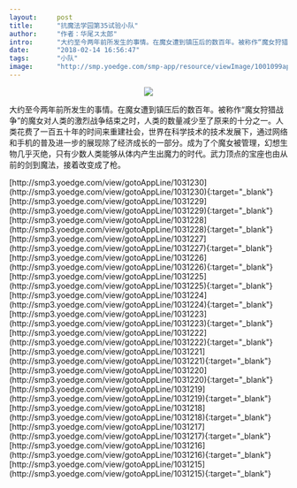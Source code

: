```yaml
---
layout:     post
title:      "抗魔法学园第35试验小队"
author:     "作者：华尾ス太郎"
intro:      "大约至今两年前所发生的事情。在魔女遭到镇压后的数百年。被称作“魔女狩猎战争”的魔女对人类的激烈战争结束之时，人类的数量减少至了原来的十分之一。人类花费了一百五十年的时间来重建社会，世界在科学技术的技术发展下，通过网络和手机的普及进一步的展现除了经济成长的一部分。成为了个魔女被管理，幻想生物几乎灭绝，只有少数人类能够从体内产生出魔力的时代。武力顶点的宝座也由从前的剑到魔法，接着改变成了枪。"
date:       "2018-02-14 16:56:47"
tags:       "小队"
image:      "http://smp.yoedge.com/smp-app/resource/viewImage/1001099appline.png"
---
```

<div style="text-align: center">
<p><img src="http://smp.yoedge.com/smp-app/resource/viewImage/1001099appline.png"/></p>
</div>
<p class="post-meta">
<span>大约至今两年前所发生的事情。在魔女遭到镇压后的数百年。被称作“魔女狩猎战争”的魔女对人类的激烈战争结束之时，人类的数量减少至了原来的十分之一。人类花费了一百五十年的时间来重建社会，世界在科学技术的技术发展下，通过网络和手机的普及进一步的展现除了经济成长的一部分。成为了个魔女被管理，幻想生物几乎灭绝，只有少数人类能够从体内产生出魔力的时代。武力顶点的宝座也由从前的剑到魔法，接着改变成了枪。</span>
</p>
[http://smp3.yoedge.com/view/gotoAppLine/1031230](http://smp3.yoedge.com/view/gotoAppLine/1031230){:target="_blank"}
[http://smp3.yoedge.com/view/gotoAppLine/1031229](http://smp3.yoedge.com/view/gotoAppLine/1031229){:target="_blank"}
[http://smp3.yoedge.com/view/gotoAppLine/1031228](http://smp3.yoedge.com/view/gotoAppLine/1031228){:target="_blank"}
[http://smp3.yoedge.com/view/gotoAppLine/1031227](http://smp3.yoedge.com/view/gotoAppLine/1031227){:target="_blank"}
[http://smp3.yoedge.com/view/gotoAppLine/1031226](http://smp3.yoedge.com/view/gotoAppLine/1031226){:target="_blank"}
[http://smp3.yoedge.com/view/gotoAppLine/1031225](http://smp3.yoedge.com/view/gotoAppLine/1031225){:target="_blank"}
[http://smp3.yoedge.com/view/gotoAppLine/1031224](http://smp3.yoedge.com/view/gotoAppLine/1031224){:target="_blank"}
[http://smp3.yoedge.com/view/gotoAppLine/1031223](http://smp3.yoedge.com/view/gotoAppLine/1031223){:target="_blank"}
[http://smp3.yoedge.com/view/gotoAppLine/1031222](http://smp3.yoedge.com/view/gotoAppLine/1031222){:target="_blank"}
[http://smp3.yoedge.com/view/gotoAppLine/1031221](http://smp3.yoedge.com/view/gotoAppLine/1031221){:target="_blank"}
[http://smp3.yoedge.com/view/gotoAppLine/1031220](http://smp3.yoedge.com/view/gotoAppLine/1031220){:target="_blank"}
[http://smp3.yoedge.com/view/gotoAppLine/1031219](http://smp3.yoedge.com/view/gotoAppLine/1031219){:target="_blank"}
[http://smp3.yoedge.com/view/gotoAppLine/1031218](http://smp3.yoedge.com/view/gotoAppLine/1031218){:target="_blank"}
[http://smp3.yoedge.com/view/gotoAppLine/1031217](http://smp3.yoedge.com/view/gotoAppLine/1031217){:target="_blank"}
[http://smp3.yoedge.com/view/gotoAppLine/1031216](http://smp3.yoedge.com/view/gotoAppLine/1031216){:target="_blank"}
[http://smp3.yoedge.com/view/gotoAppLine/1031215](http://smp3.yoedge.com/view/gotoAppLine/1031215){:target="_blank"}


